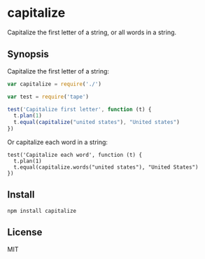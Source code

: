 # capitalize

Capitalize the first letter of a string, or all words in a string.

## Synopsis

Capitalize the first letter of a string:

```javascript
var capitalize = require('./')

var test = require('tape')

test('Capitalize first letter', function (t) {
  t.plan(1)
  t.equal(capitalize("united states"), "United states")
})
```

Or capitalize each word in a string:

```
test('Capitalize each word', function (t) {
  t.plan(1)
  t.equal(capitalize.words("united states"), "United States")
})
```

## Install

    npm install capitalize

## License

MIT
